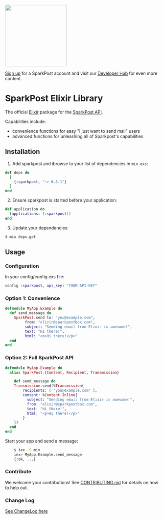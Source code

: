 <a href="https://www.sparkpost.com"><img src="https://www.sparkpost.com/sites/default/files/attachments/SparkPost_Logo_2-Color_Gray-Orange_RGB.svg" width="200px"/></a>

[Sign up](https://app.sparkpost.com/join?plan=free-0817?src=Social%20Media&sfdcid=70160000000pqBb&pc=GitHubSignUp&utm_source=github&utm_medium=social-media&utm_campaign=github&utm_content=sign-up) for a SparkPost account and visit our [Developer Hub](https://developers.sparkpost.com) for even more content.

# SparkPost Elixir Library

The official [Elixir](http://elixir-lang.org/) package for the [SparkPost API](https://www.sparkpost.com/api).

Capabilities include:
 - convenience functions for easy "I just want to send mail" users
 - advanced functions for unleashing all of Sparkpost's capabilities

## Installation

  1. Add sparkpost and ibrowse to your list of dependencies in `mix.exs`:

  ```elixir
  def deps do
    [
      {:sparkpost, "~> 0.5.1"}
    ]
  end
  ```

  2. Ensure sparkpost is started before your application:

  ```elixir
  def application do
    [applications: [:sparkpost]]
  end
  ```

  3. Update your dependencies:

  ```bash
  $ mix deps.get
  ```

## Usage

### Configuration

In your config/config.exs file:

```elixir
config :sparkpost, api_key: "YOUR-API-KEY"
```

### Option 1: Convenience

```elixir
defmodule MyApp.Example do
  def send_message do
    SparkPost.send to: "you@example.com",
         from: "elixir@sparkpostbox.com",
         subject: "Sending email from Elixir is awesome!",
         text: "Hi there!",
         html: "<p>Hi there!</p>"
  end
end
```

### Option 2: Full SparkPost API

```elixir
defmodule MyApp.Example do
  alias SparkPost.{Content, Recipient, Transmission}

	def send_message do
    Transmission.send(%Transmission{
        recipients: [ "you@example.com" ],
        content: %Content.Inline{
          subject: "Sending email from Elixir is awesome!",
          from: "elixir@sparkpostbox.com",
          text: "Hi there!",
          html: "<p>Hi there!</p>"
        }
    })
  end
end
```

Start your app and send a message:

```bash
    $ iex -S mix
    iex> MyApp.Example.send_message
    {:ok, ...}
```

### Contribute

We welcome your contributions!  See [CONTRIBUTING.md](CONTRIBUTING.md) for details on how to help out.

### Change Log

[See ChangeLog here](CHANGELOG.md)
